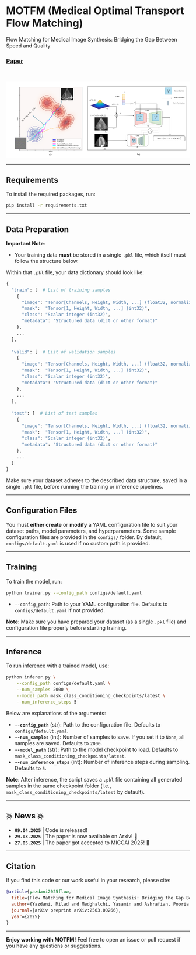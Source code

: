 # MOTFM (Medical Optimal Transport Flow Matching)
Flow Matching for Medical Image Synthesis: Bridging the Gap Between Speed and Quality

### [Paper](https://www.arxiv.org/abs/2503.00266)

<br>

<p align="center">
  <img src="./images/framework.png" width="950">
</p>

---

## Requirements

To install the required packages, run:
```bash
pip install -r requirements.txt
```

---

## Data Preparation

**Important Note**:  
- Your training data **must** be stored in a single `.pkl` file, which itself must follow the structure below.  

Within that `.pkl` file, your data dictionary should look like:
```python
{
  "train": [  # List of training samples
    {
      "image": "Tensor[Channels, Height, Width, ...] (float32, normalized)",
      "mask":  "Tensor[1, Height, Width, ...] (int32)",
      "class": "Scalar integer (int32)",
      "metadata": "Structured data (dict or other format)"
    },
    ...
  ],

  "valid": [  # List of validation samples
    {
      "image": "Tensor[Channels, Height, Width, ...] (float32, normalized)",
      "mask":  "Tensor[1, Height, Width, ...] (int32)",
      "class": "Scalar integer (int32)",
      "metadata": "Structured data (dict or other format)"
    },
    ...
  ],

  "test": [  # List of test samples
    {
      "image": "Tensor[Channels, Height, Width, ...] (float32, normalized)",
      "mask":  "Tensor[1, Height, Width, ...] (int32)",
      "class": "Scalar integer (int32)",
      "metadata": "Structured data (dict or other format)"
    },
    ...
  ]
}
```

Make sure your dataset adheres to the described data structure, saved in a single `.pkl` file, before running the training or inference pipelines.

---

## Configuration Files

You must **either create** or **modify** a YAML configuration file to suit your dataset paths, model parameters, and hyperparameters. Some sample configuration files are provided in the `configs/` folder. By default, `configs/default.yaml` is used if no custom path is provided.

---

## Training

To train the model, run:
```bash
python trainer.py --config_path configs/default.yaml
```

- `--config_path`: Path to your YAML configuration file. Defaults to `configs/default.yaml` if not provided.

**Note**: Make sure you have prepared your dataset (as a single `.pkl` file) and configuration file properly before starting training.

---

## Inference

To run inference with a trained model, use:
```bash
python inferer.py \
    --config_path configs/default.yaml \
    --num_samples 2000 \
    --model_path mask_class_conditioning_checkpoints/latest \
    --num_inference_steps 5
```

Below are explanations of the arguments:

- **`--config_path`** (str): Path to the configuration file. Defaults to `configs/default.yaml`.
- **`--num_samples`** (int): Number of samples to save. If you set it to `None`, all samples are saved. Defaults to `2000`.
- **`--model_path`** (str): Path to the model checkpoint to load. Defaults to `mask_class_conditioning_checkpoints/latest`.
- **`--num_inference_steps`** (int): Number of inference steps during sampling. Defaults to `5`.

**Note**: After inference, the script saves a `.pkl` file containing all generated samples in the same checkpoint folder (i.e., `mask_class_conditioning_checkpoints/latest` by default).

---

## 💥 News 💥
- **`09.04.2025`** | Code is released!
- **`29.03.2025`** | The paper is now available on Arxiv! 🥳
- **`27.05.2025`** | The paper got accepted to MICCAI 2025! 🎉
---

## Citation

If you find this code or our work useful in your research, please cite:

```BibTeX
@article{yazdani2025flow,
  title={Flow Matching for Medical Image Synthesis: Bridging the Gap Between Speed and Quality},
  author={Yazdani, Milad and Medghalchi, Yasamin and Ashrafian, Pooria and Hacihaliloglu, Ilker and Shahriari, Dena},
  journal={arXiv preprint arXiv:2503.00266},
  year={2025}
}
```

---

**Enjoy working with MOTFM!** Feel free to open an issue or pull request if you have any questions or suggestions.